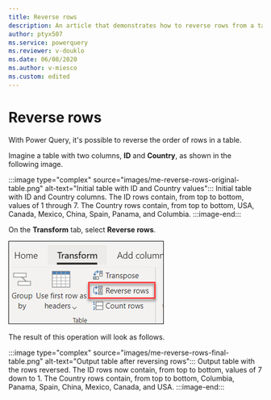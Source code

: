 ```yaml
---
title: Reverse rows
description: An article that demonstrates how to reverse rows from a table in Power Query.
author: ptyx507
ms.service: powerquery
ms.reviewer: v-douklo
ms.date: 06/08/2020
ms.author: v-miesco
ms.custom: edited
---
```


# Reverse rows

With Power Query, it's possible to reverse the order of rows in a table. 

Imagine a table with two columns, **ID** and **Country**, as shown in the following image.

:::image type="complex" source="images/me-reverse-rows-original-table.png" alt-text="Initial table with ID and Country values":::
   Initial table with ID and Country columns. The ID rows contain, from top to bottom, values of 1 through 7. The Country rows contain, from top to bottom, USA, Canada, Mexico, China, Spain, Panama, and Columbia.
:::image-end:::

<!-- ![Initial table with ID and Country columns. The ID rows contain, from top to bottom, values of 1 through 7. The Country rows contain, from top to bottom, USA, Canada, Mexico, China, Spain, Panama, and Columbia.](images/me-reverse-rows-original-table.png "Initial table with ID and Country values") -->

On the **Transform** tab, select **Reverse rows**.

![Reverse rows command on the Transform tab](images/me-reverse-rows-icon.png "Reverse rows command on the Transform tab")

The result of this operation will look as follows.

:::image type="complex" source="images/me-reverse-rows-final-table.png" alt-text="Output table after reversing rows":::
   Output table with the rows reversed. The ID rows now contain, from top to bottom, values of 7 down to 1. The Country rows contain, from top to bottom, Columbia, Panama, Spain, China, Mexico, Canada, and USA.
:::image-end:::

<!-- ![Output table after reversing rows](images/me-reverse-rows-final-table.png "needs detailed alt text") -->

